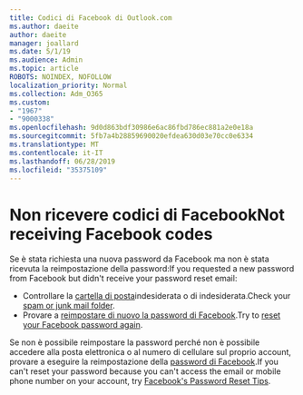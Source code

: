 ```yaml
---
title: Codici di Facebook di Outlook.com
ms.author: daeite
author: daeite
manager: joallard
ms.date: 5/1/19
ms.audience: Admin
ms.topic: article
ROBOTS: NOINDEX, NOFOLLOW
localization_priority: Normal
ms.collection: Adm_O365
ms.custom:
- "1967"
- "9000338"
ms.openlocfilehash: 9d0d863bdf30986e6ac86fbd786ec881a2e0e18a
ms.sourcegitcommit: 5fb7a4b28859690020efdea630d03e70cc0e6334
ms.translationtype: MT
ms.contentlocale: it-IT
ms.lasthandoff: 06/28/2019
ms.locfileid: "35375109"
---
```

# <a name="not-receiving-facebook-codes"></a><span data-ttu-id="4bfdb-102">Non ricevere codici di Facebook</span><span class="sxs-lookup"><span data-stu-id="4bfdb-102">Not receiving Facebook codes</span></span>

<span data-ttu-id="4bfdb-103">Se è stata richiesta una nuova password da Facebook ma non è stata ricevuta la reimpostazione della password:</span><span class="sxs-lookup"><span data-stu-id="4bfdb-103">If you requested a new password from Facebook but didn't receive your password reset email:</span></span>

- <span data-ttu-id="4bfdb-104">Controllare la [cartella di posta](https://outlook.live.com/mail/junkemail)indesiderata o di indesiderata.</span><span class="sxs-lookup"><span data-stu-id="4bfdb-104">Check your [spam or junk mail folder](https://outlook.live.com/mail/junkemail).</span></span>
- <span data-ttu-id="4bfdb-105">Provare a [reimpostare di nuovo la password di Facebook](https://www.facebook.com/help/213395615347144?helpref=faq_content).</span><span class="sxs-lookup"><span data-stu-id="4bfdb-105">Try to [reset your Facebook password again](https://www.facebook.com/help/213395615347144?helpref=faq_content).</span></span>

<span data-ttu-id="4bfdb-106">Se non è possibile reimpostare la password perché non è possibile accedere alla posta elettronica o al numero di cellulare sul proprio account, provare a eseguire la reimpostazione della [password di Facebook](https://www.facebook.com/help/218815984812734).</span><span class="sxs-lookup"><span data-stu-id="4bfdb-106">If you can't reset your password because you can't access the email or mobile phone number on your account, try [Facebook's Password Reset Tips](https://www.facebook.com/help/218815984812734).</span></span>